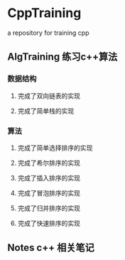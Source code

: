 # CppTraining
a repository for training cpp


## AlgTraining 练习c++算法

### 数据结构

1. 完成了双向链表的实现

2. 完成了简单栈的实现

### 算法

1. 完成了简单选择排序的实现

2. 完成了希尔排序的实现

3. 完成了插入排序的实现

4. 完成了冒泡排序的实现

5. 完成了归并排序的实现

6. 完成了快速排序的实现


## Notes c++ 相关笔记

